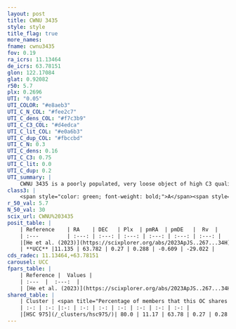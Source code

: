 ```yaml
---
layout: post
title: CWNU 3435
style: style
title_flag: true
more_names: 
fname: cwnu3435
fov: 0.19
ra_icrs: 11.13464
de_icrs: 63.78151
glon: 122.17084
glat: 0.92082
r50: 5.7
plx: 0.2696
UTI: "0.05"
UTI_COLOR: "#e8aeb3"
UTI_C_N_COL: "#fee2c7"
UTI_C_dens_COL: "#f7c3b9"
UTI_C_C3_COL: "#d4edca"
UTI_C_lit_COL: "#e0a6b3"
UTI_C_dup_COL: "#fbccbd"
UTI_C_N: 0.3
UTI_C_dens: 0.16
UTI_C_C3: 0.75
UTI_C_lit: 0.0
UTI_C_dup: 0.2
UTI_summary: |
    CWNU 3435 is a poorly populated, very loose object of high C3 quality. It was recently reported in the literature.<br><br><span style="color: #99180f; font-weight: bold;">Warning: </span>This is likely a duplicate object, which shares a large percentage of members with at least one previously reported entry.
class3: |
    <span style="color: green; font-weight: bold;">A</span><span style="color: #FFC300; font-weight: bold;">B</span>
r_50_val: 5.7
N_50_val: 30
scix_url: CWNU%203435
posit_table: |
    | Reference    | RA    | DEC   | Plx  | pmRA  | pmDE   |  Rv  |
    | :---         | :---: | :---: | :---: | :---: | :---: | :---: |
    |[He et al. (2023)](https://scixplorer.org/abs/2023ApJS..267...34H) | 11.092 | 63.781 | 0.27 | 0.295 | -0.602 | -29.02 |
    | **UCC** |11.135 | 63.782 | 0.27 | 0.288 | -0.609 | -29.022 | 
cds_radec: 11.13464,+63.78151
carousel: UCC
fpars_table: |
    | Reference |  Values |
    | :---  |  :---:  |
    | [He et al. (2023)](https://scixplorer.org/abs/2023ApJS..267...34H) | `A0=3.45, m-M=12.5, logA=8.4` |
shared_table: |
    | Cluster | <span title="Percentage of members that this OC shares with the ones listed">%</span>   | RA   | DEC   | Plx   | pmRA  | pmDE  | Rv | UTI |
    | :-: | :-: |:-: | :-: | :-: | :-: | :-: | :-: | :-: |
    |[HSC 975](/_clusters/hsc975/)| 80.0 | 11.17 | 63.78 | 0.27 | 0.28 | -0.61 | -29.02 |0.26 |
---
```

